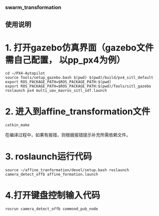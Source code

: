 ### swarm_transformation
## 使用说明

# 1. 打开gazebo仿真界面（gazebo文件需自己配置， 以pp_px4为例） 
```
cd ~/PX4-Autopilot 
source Tools/setup_gazebo.bash $(pwd) $(pwd)/build/px4_sitl_default 
export ROS_PACKAGE_PATH=$ROS_PACKAGE_PATH:$(pwd) 
export ROS_PACKAGE_PATH=$ROS_PACKAGE_PATH:$(pwd)/Tools/sitl_gazebo 
roslaunch px4 multi_uav_mavros_sitl_sdf.launch
```

# 2. 进入到affine_transformation文件 
```
catkin_make 
```
在编译过程中，如果有报错，则根据报错提示补充所需依赖文件。

# 3. roslaunch运行代码 
```
source ~/affine_tranformation/devel/setup.bash roslaunch camera_detect_offb affine_formation.launch
```

# 4.打开键盘控制输入代码 
```
rosrun camera_detect_offb commond_pub_node
```
